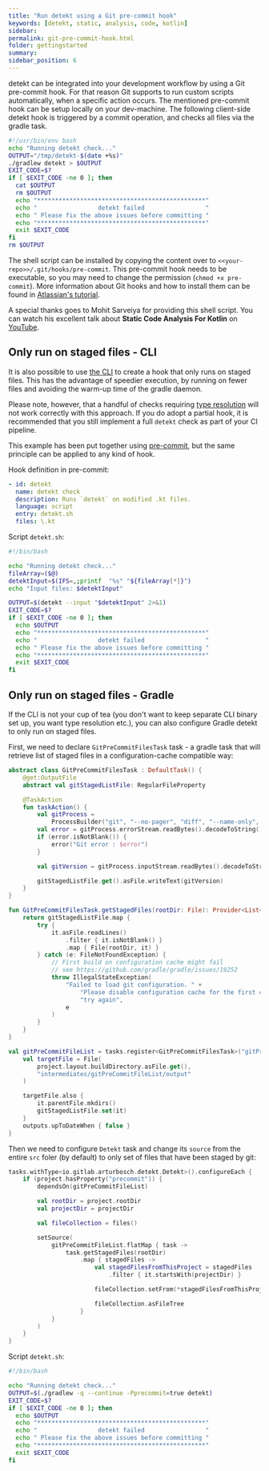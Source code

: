 ```yaml
---
title: "Run detekt using a Git pre-commit hook"
keywords: [detekt, static, analysis, code, kotlin]
sidebar: 
permalink: git-pre-commit-hook.html
folder: gettingstarted
summary:
sidebar_position: 6
---
```


detekt can be integrated into your development workflow by using a Git pre-commit hook.
For that reason Git supports to run custom scripts automatically, when a specific action occurs.
The mentioned pre-commit hook can be setup locally on your dev-machine.
The following client-side detekt hook is triggered by a commit operation, and checks all files via the gradle task.

```bash
#!/usr/bin/env bash
echo "Running detekt check..."
OUTPUT="/tmp/detekt-$(date +%s)"
./gradlew detekt > $OUTPUT
EXIT_CODE=$?
if [ $EXIT_CODE -ne 0 ]; then
  cat $OUTPUT
  rm $OUTPUT
  echo "***********************************************"
  echo "                 detekt failed                 "
  echo " Please fix the above issues before committing "
  echo "***********************************************"
  exit $EXIT_CODE
fi
rm $OUTPUT
```

The shell script can be installed by copying the content over to `<<your-repo>>/.git/hooks/pre-commit`.
This pre-commit hook needs to be executable, so you may need to change the permission (`chmod +x pre-commit`).
More information about Git hooks and how to install them can be found in 
[Atlassian's tutorial](https://www.atlassian.com/git/tutorials/git-hooks).

A special thanks goes to Mohit Sarveiya for providing this shell script.
You can watch his excellent talk about **Static Code Analysis For Kotlin** on 
[YouTube](https://www.youtube.com/watch?v=LT6m5_LO2DQ).

## Only run on staged files - CLI

It is also possible to use [the CLI](/docs/gettingstarted/cli) to create a hook that only runs on staged files. This has the advantage of speedier execution, by running on fewer files and avoiding the warm-up time of the gradle daemon.

Please note, however, that a handful of checks requiring [type resolution](/docs/gettingstarted/type-resolution) will not work correctly with this approach. If you do adopt a partial hook, it is recommended that you still implement a full `detekt` check as part of your CI pipeline.

This example has been put together using [pre-commit](https://pre-commit.com/), but the same principle can be applied to any kind of hook. 

Hook definition in pre-commit:

```yml
- id: detekt
  name: detekt check
  description: Runs `detekt` on modified .kt files.
  language: script
  entry: detekt.sh
  files: \.kt
```

Script `detekt.sh`:

```bash
#!/bin/bash

echo "Running detekt check..."
fileArray=($@)
detektInput=$(IFS=,;printf  "%s" "${fileArray[*]}")
echo "Input files: $detektInput"

OUTPUT=$(detekt --input "$detektInput" 2>&1)
EXIT_CODE=$?
if [ $EXIT_CODE -ne 0 ]; then
  echo $OUTPUT
  echo "***********************************************"
  echo "                 detekt failed                 "
  echo " Please fix the above issues before committing "
  echo "***********************************************"
  exit $EXIT_CODE
fi
```

## Only run on staged files - Gradle

If the CLI is not your cup of tea (you don't want to keep separate CLI binary set up, you want type resolution etc.), 
you can also configure Gradle detekt to only run on staged files.

First, we need to declare `GitPreCommitFilesTask` task - a gradle task that will retrieve list of staged files 
in a configuration-cache compatible way:   

```kotlin
abstract class GitPreCommitFilesTask : DefaultTask() {
    @get:OutputFile
    abstract val gitStagedListFile: RegularFileProperty

    @TaskAction
    fun taskAction() {
        val gitProcess =
            ProcessBuilder("git", "--no-pager", "diff", "--name-only", "--cached").start()
        val error = gitProcess.errorStream.readBytes().decodeToString()
        if (error.isNotBlank()) {
            error("Git error : $error")
        }

        val gitVersion = gitProcess.inputStream.readBytes().decodeToString().trim()

        gitStagedListFile.get().asFile.writeText(gitVersion)
    }
}

fun GitPreCommitFilesTask.getStagedFiles(rootDir: File): Provider<List<File>> {
    return gitStagedListFile.map {
        try {
            it.asFile.readLines()
                .filter { it.isNotBlank() }
                .map { File(rootDir, it) }
        } catch (e: FileNotFoundException) {
            // First build on configuration cache might fail
            // see https://github.com/gradle/gradle/issues/19252
            throw IllegalStateException(
                "Failed to load git configuration. " +
                    "Please disable configuration cache for the first commit and " +
                    "try again",
                e
            )
        }
    }
}

val gitPreCommitFileList = tasks.register<GitPreCommitFilesTask>("gitPreCommitFileList") {
    val targetFile = File(
        project.layout.buildDirectory.asFile.get(),
        "intermediates/gitPreCommitFileList/output"
    )

    targetFile.also {
        it.parentFile.mkdirs()
        gitStagedListFile.set(it)
    }
    outputs.upToDateWhen { false }
}
```

Then we need to configure `Detekt` task and change its `source` from the entire `src` foler (by default) to only set of 
files that have been staged by git:

```kotlin
tasks.withType<io.gitlab.arturbosch.detekt.Detekt>().configureEach {
    if (project.hasProperty("precommit")) {
        dependsOn(gitPreCommitFileList)

        val rootDir = project.rootDir
        val projectDir = projectDir

        val fileCollection = files()

        setSource(
            gitPreCommitFileList.flatMap { task ->
                task.getStagedFiles(rootDir)
                    .map { stagedFiles ->
                        val stagedFilesFromThisProject = stagedFiles
                            .filter { it.startsWith(projectDir) }

                        fileCollection.setFrom(*stagedFilesFromThisProject.toTypedArray())

                        fileCollection.asFileTree
                    }
            }
        )
    }
}
```

Script `detekt.sh`:

```bash
#!/bin/bash

echo "Running detekt check..."
OUTPUT=$(./gradlew -q --continue -Pprecommit=true detekt)
EXIT_CODE=$?
if [ $EXIT_CODE -ne 0 ]; then
  echo $OUTPUT
  echo "***********************************************"
  echo "                 detekt failed                 "
  echo " Please fix the above issues before committing "
  echo "***********************************************"
  exit $EXIT_CODE
fi
```
